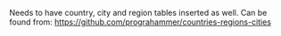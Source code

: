 Needs to have country, city and region tables inserted as well. Can be found from: https://github.com/prograhammer/countries-regions-cities

